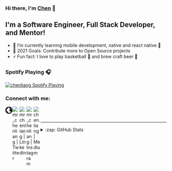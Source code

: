 ### Hi there, I'm [Chen][website] 👋

## I'm a Software Engineer, Full Stack Developer, and Mentor!

- 🌱 I’m currently learning mobile development, native and react native 📱
- 🚀 2021 Goals: Contribute more to Open Source projects
- ⚡ Fun fact: I love to play basketball 🏀 and brew craft beer 🍺 

### Spotify Playing 🎧

[<img src="https://now-playing-mrchenliang.vercel.app/api/spotify-playing" alt="chenliang Spotify Playing" width="350" />](https://open.spotify.com/user/12168690942)

### Connect with me:

[<img align="left" alt="chenliang.ca" width="22px" src="https://raw.githubusercontent.com/iconic/open-iconic/master/svg/globe.svg" />][website]
[<img align="left" alt="mr_chenliang | Twitter" width="22px" src="https://cdn.jsdelivr.net/npm/simple-icons@v3/icons/twitter.svg" />][twitter]
[<img align="left" alt="mrchenliang | LinkedIn" width="22px" src="https://cdn.jsdelivr.net/npm/simple-icons@v3/icons/linkedin.svg" />][linkedin]
[<img align="left" alt="mr_chenliang | Instagram" width="22px" src="https://cdn.jsdelivr.net/npm/simple-icons@v3/icons/instagram.svg" />][instagram]
[<img align="left" alt="chen.liang | Medium" width="22px" src="https://cdn.jsdelivr.net/npm/simple-icons@v3/icons/medium.svg" />][medium]

<br />
<br />

---
<details>
  <summary>:zap: GitHub Stats</summary>

  <img align="left" alt="mrchenliang's GitHub Stats" src="https://github-readme-stats.vercel.app/api?username=mrchenliang&show_icons=true&hide_border=true" />

</details>

[website]: https://chenliang.ca
[twitter]: https://twitter.com/mr_chenliang
[instagram]: https://instagram.com/mr_chenliang
[linkedin]: https://linkedin.com/in/mrchenliang
[medium]: https://medium.com/in/@chen.liang